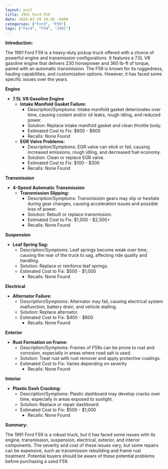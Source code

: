 ```yaml
---
layout: post
title: 1991 Ford F59
date: 2024-03-29 10:36 -0400
categories: ["Ford", "F59"]
tags: ["Ford", "F59", "1991"]
---
```

**Introduction:**

The 1991 Ford F59 is a heavy-duty pickup truck offered with a choice of powerful engine and transmission configurations. It features a 7.5L V8 gasoline engine that delivers 230 horsepower and 360 lb-ft of torque, paired with an automatic transmission. The F59 is known for its ruggedness, hauling capabilities, and customization options. However, it has faced some specific issues over the years.

**Engine**

* **7.5L V8 Gasoline Engine**
    * **Intake Manifold Gasket Failure:**
        * Description/Symptoms: Intake manifold gasket deteriorates over time, causing coolant and/or oil leaks, rough idling, and reduced power.
        * Solution: Replace intake manifold gasket and clean throttle body.
        * Estimated Cost to Fix: $600 - $900
        * Recalls: None Found
    * **EGR Valve Problems:**
        * Description/Symptoms: EGR valve can stick or fail, causing increased emissions, rough idling, and decreased fuel economy.
        * Solution: Clean or replace EGR valve.
        * Estimated Cost to Fix: $100 - $300
        * Recalls: None Found

**Transmission**

* **4-Speed Automatic Transmission**
    * **Transmission Slipping:**
        * Description/Symptoms: Transmission gears may slip or hesitate during gear changes, causing acceleration issues and possible loss of power.
        * Solution: Rebuilt or replace transmission.
        * Estimated Cost to Fix: $1,500 - $2,500+
        * Recalls: None Found

**Suspension**

* **Leaf Spring Sag:**
    * Description/Symptoms: Leaf springs become weak over time, causing the rear of the truck to sag, affecting ride quality and handling.
    * Solution: Replace or reinforce leaf springs.
    * Estimated Cost to Fix: $500 - $1,000
        * Recalls: None Found

**Electrical**

* **Alternator Failure:**
    * Description/Symptoms: Alternator may fail, causing electrical system malfunction, battery drain, and vehicle stalling.
    * Solution: Replace alternator.
    * Estimated Cost to Fix: $400 - $600
        * Recalls: None Found

**Exterior**

* **Rust Formation on Frame:**
    * Description/Symptoms: Frames of F59s can be prone to rust and corrosion, especially in areas where road salt is used.
    * Solution: Treat rust with rust remover and apply protective coatings.
    * Estimated Cost to Fix: Varies depending on severity
        * Recalls: None Found

**Interior**

* **Plastic Dash Cracking:**
    * Description/Symptoms: Plastic dashboard may develop cracks over time, especially in areas exposed to sunlight.
    * Solution: Replace or repair dashboard.
    * Estimated Cost to Fix: $500 - $1,000
        * Recalls: None Found

**Summary:**

The 1991 Ford F59 is a robust truck, but it has faced some issues with its engine, transmission, suspension, electrical, exterior, and interior components. The severity and cost of these issues vary, but some repairs can be expensive, such as transmission rebuilding and frame rust treatment. Potential buyers should be aware of these potential problems before purchasing a used F59.
